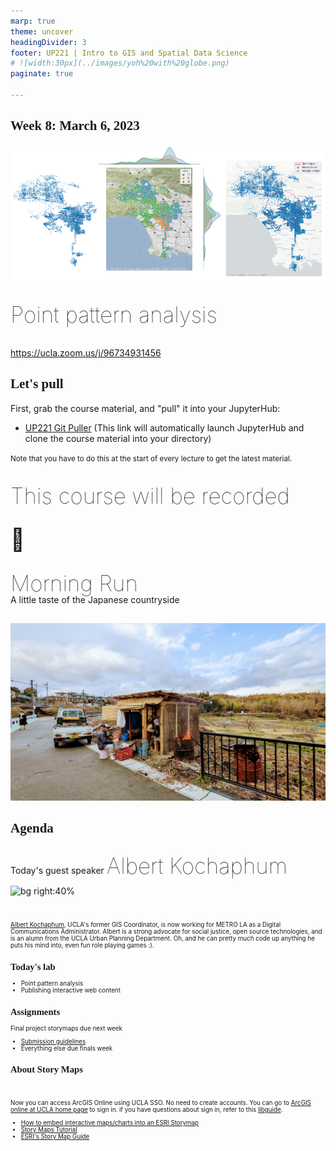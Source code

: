 ```yaml
---
marp: true
theme: uncover
headingDivider: 3
footer: UP221 | Intro to GIS and Spatial Data Science 
# ![width:30px](../images/yoh%20with%20globe.png)
paginate: true

---
```


<style>
kesmall {font-size:0.6em}
medium {font-size:0.9em}
large {font-size:2em}
xlarge {font-size:4em}
gray {padding:20px;background-color:whitesmoke;font-weight:800}
plum {padding:20px;background-color:plum;line-height:3}
xl { font-size:2.5em;font-weight:100;line-height:1}
h1,h2,h3,h4,h5{font-family:serif}
section {font-size:2em;font-weight:300;}
left {text-align:left;}
</style>

## Week 8: March 6, 2023


![point patterns](images/pp.png)

<xl>

Point pattern analysis

</xl>

https://ucla.zoom.us/j/96734931456


## Let's pull

First, grab the course material, and "pull" it into your JupyterHub:

* [UP221 Git Puller](https://jupyter.idre.ucla.edu/hub/user-redirect/git-pull?repo=https%3A%2F%2Fgithub.com%2Fyohman%2F23W-UP221&urlpath=lab%2Ftree%2F23W-UP221%2F&branch=main) 
(This link will automatically launch JupyterHub and clone the course material into your directory)

<small>Note that you have to do this at the start of every lecture to get the latest material.
</small>

##
<xl>

This course will be recorded<br><br>🎥

</xl>

##


<xl>
Morning Run
</xl>

<br>
A little taste of the Japanese countryside

##

![bg](images/autonomous%20garden.jpg)

## Agenda

## 
Today's guest speaker
<xl>Albert Kochaphum
</xl>

![bg right:40%](https://idre.ucla.edu/wp-content/uploads/2014/09/Albert-Kochaphum.jpg")


<br>
<left style='font-size:0.7em'>

[Albert Kochaphum](https://www.linkedin.com/in/albertkun/), UCLA's former GIS Coordinator, is now working for METRO LA as a Digital Communications Administrator. Albert is a strong advocate for social justice, open source technologies, and is an alumn from the UCLA Urban Planning Department. Oh, and he can pretty much code up anything he puts his mind into, even fun role playing games :). 
</left>

## Today's lab
- Point pattern analysis
- Publishing interactive web content

## Assignments

Final project storymaps due next week

- [Submission guidelines](../../Midterm%20and%20Finals/#final-project-30-of-your-final-grade)
- Everything else due finals week  

## About Story Maps

<br>
<left>

Now you can access ArcGIS Online using UCLA SSO. No need to create accounts. You can go to [ArcGIS online at UCLA home page](https://gisucla.maps.arcgis.com/home/index.html) to sign in. if you have questions about sign in, refer to this [libguide](https://guides.library.ucla.edu/c.php?g=1268157). 


* [How to embed interactive maps/charts into an ESRI Storymap](W09-Publishing%20interactive%20visualizations.ipynb)
* [Story Maps Tutorial](https://ucladataguides.readthedocs.io/en/latest/presenting_data/storymaps.html)
* [ESRI's Story Map Guide](https://storymaps.arcgis.com/stories/429bc4eed5f145109e603c9711a33407)

